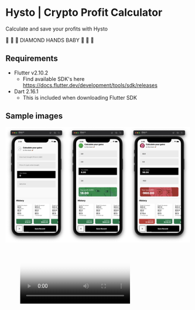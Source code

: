 # Hysto | Crypto Profit Calculator

Calculate and save your profits with Hysto 

💎 💎 💎 DIAMOND HANDS BABY 💎 💎 💎

## Requirements
* Flutter v2.10.2
  * Find available SDK's here https://docs.flutter.dev/development/tools/sdk/releases
* Dart 2.16.1
  * This is included when downloading Flutter SDK

## Sample images
![Sample Image](./samples/samples.png)

<!-- ## Sample Video -->
<figure class="video_container">
  <video controls="true" allowfullscreen="true" poster="https://github.com/jose-bamboo/crypto_profit_calculator_flutter/blob/main/samples/sample_video.mp4">
    <source src="https://github.com/jose-bamboo/crypto_profit_calculator_flutter/blob/main/samples/sample_video.mp4" type="video/mp4">
  </video>
</figure>
